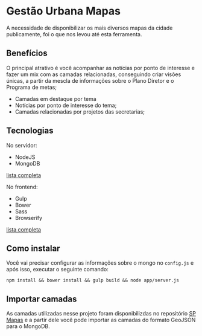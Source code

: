 # Gestão Urbana Mapas

A necessidade de disponibilizar os mais diversos mapas da cidade publicamente, foi o que nos levou até esta ferramenta.

## Benefícios

O principal atrativo é você acompanhar as notícias por ponto de interesse e fazer um mix com as camadas relacionadas, conseguindo criar visões únicas, a partir da mescla de informações sobre o Plano Diretor e o Programa de metas;

* Camadas em destaque por tema
* Notícias por ponto de interesse do tema;
* Camadas relacionadas por projetos das secretarias;

## Tecnologias

No servidor:

* NodeJS
* MongoDB

[lista completa](https://github.com/nucleo-digital/gestaourbana-mapas/blob/master/package.json)

No frontend:

* Gulp
* Bower
* Sass
* Browserify

[lista completa](https://github.com/nucleo-digital/gestaourbana-mapas/blob/master/bower.json)

## Como instalar

Você vai precisar configurar as informações sobre o mongo no ```config.js``` e após isso, executar o seguinte comando:

```npm install && bower install && gulp build && node app/server.js```

## Importar camadas

As camadas utilizadas nesse projeto foram disponibilizdas no repositório [SP Mapas](https://github.com/nucleo-digital/sp-mapas) e a partir dele você pode importar as camadas do formato GeoJSON para o MongoDB.
